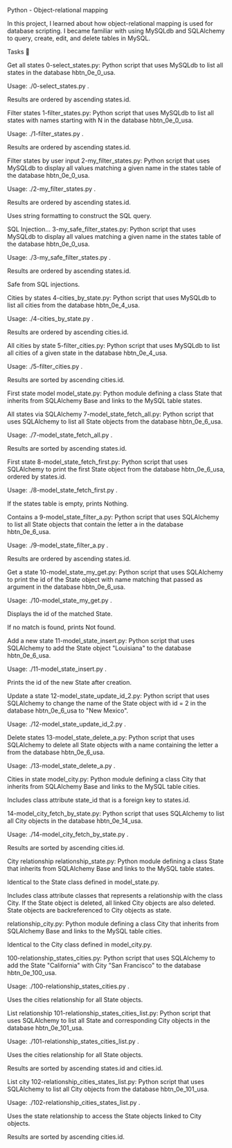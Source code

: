 Python - Object-relational mapping

In this project, I learned about how object-relational mapping is used for database scripting. I became familiar with using MySQLdb and SQLAlchemy to query, create, edit, and delete tables in MySQL.

Tasks 📃

Get all states
0-select_states.py: Python script that uses MySQLdb to list all states in the database hbtn_0e_0_usa.

Usage: ./0-select_states.py .

Results are ordered by ascending states.id.

Filter states
1-filter_states.py: Python script that uses MySQLdb to list all states with names starting with N in the database hbtn_0e_0_usa.

Usage: ./1-filter_states.py .

Results are ordered by ascending states.id.

Filter states by user input
2-my_filter_states.py: Python script that uses MySQLdb to display all values matching a given name in the states table of the database hbtn_0e_0_usa.

Usage: ./2-my_filter_states.py .

Results are ordered by ascending states.id.

Uses string formatting to construct the SQL query.

SQL Injection...
3-my_safe_filter_states.py: Python script that uses MySQLdb to display all values matching a given name in the states table of the database hbtn_0e_0_usa.

Usage: ./3-my_safe_filter_states.py .

Results are ordered by ascending states.id.

Safe from SQL injections.

Cities by states
4-cities_by_state.py: Python script that uses MySQLdb to list all cities from the database hbtn_0e_4_usa.

Usage: ./4-cities_by_state.py .

Results are ordered by ascending cities.id.

All cities by state
5-filter_cities.py: Python script that uses MySQLdb to list all cities of a given state in the database hbtn_0e_4_usa.

Usage: ./5-filter_cities.py .

Results are sorted by ascending cities.id.

First state model
model_state.py: Python module defining a class State that inherits from SQLAlchemy Base and links to the MySQL table states.

All states via SQLAlchemy
7-model_state_fetch_all.py: Python script that uses SQLAlchemy to list all State objects from the database hbtn_0e_6_usa.

Usage: ./7-model_state_fetch_all.py .

Results are sorted by ascending states.id.

First state
8-model_state_fetch_first.py: Python script that uses SQLAlchemy to print the first State object from the database hbtn_0e_6_usa, ordered by states.id.

Usage: ./8-model_state_fetch_first.py .

If the states table is empty, prints Nothing.

Contains a
9-model_state_filter_a.py: Python script that uses SQLAlchemy to list all State objects that contain the letter a in the database hbtn_0e_6_usa.

Usage: ./9-model_state_filter_a.py .

Results are ordered by ascending states.id.

Get a state
10-model_state_my_get.py: Python script that uses SQLAlchemy to print the id of the State object with name matching that passed as argument in the database hbtn_0e_6_usa.

Usage: ./10-model_state_my_get.py .

Displays the id of the matched State.

If no match is found, prints Not found.

Add a new state
11-model_state_insert.py: Python script that uses SQLAlchemy to add the State object "Louisiana" to the database hbtn_0e_6_usa.

Usage: ./11-model_state_insert.py .

Prints the id of the new State after creation.

Update a state
12-model_state_update_id_2.py: Python script that uses SQLAlchemy to change the name of the State object with id = 2 in the database hbtn_0e_6_usa to "New Mexico".

Usage: ./12-model_state_update_id_2.py .

Delete states
13-model_state_delete_a.py: Python script that uses SQLAlchemy to delete all State objects with a name containing the letter a from the database hbtn_0e_6_usa.

Usage: ./13-model_state_delete_a.py .

Cities in state
model_city.py: Python module defining a class City that inherits from SQLAlchemy Base and links to the MySQL table cities.

Includes class attribute state_id that is a foreign key to states.id.

14-model_city_fetch_by_state.py: Python script that uses SQLAlchemy to list all City objects in the database hbtn_0e_14_usa.

Usage: ./14-model_city_fetch_by_state.py .

Results are sorted by ascending cities.id.

City relationship
relationship_state.py: Python module defining a class State that inherits from SQLAlchemy Base and links to the MySQL table states.

Identical to the State class defined in model_state.py.

Includes class attribute classes that represents a relationship with the class City. If the State object is deleted, all linked City objects are also deleted. State objects are backreferenced to City objects as state.

relationship_city.py: Python module defining a class City that inherits from SQLAlchemy Base and links to the MySQL table cities.

Identical to the City class defined in model_city.py.

100-relationship_states_cities.py: Python script that uses SQLAlchemy to add the State "California" with City "San Francisco" to the database hbtn_0e_100_usa.

Usage: ./100-relationship_states_cities.py .

Uses the cities relationship for all State objects.

List relationship
101-relationship_states_cities_list.py: Python script that uses SQLAlchemy to list all State and corresponding City objects in the database hbtn_0e_101_usa.

Usage: ./101-relationship_states_cities_list.py .

Uses the cities relationship for all State objects.

Results are sorted by ascending states.id and cities.id.

List city
102-relationship_cities_states_list.py: Python script that uses SQLAlchemy to list all City objects from the database hbtn_0e_101_usa.

Usage: ./102-relationship_cities_states_list.py .

Uses the state relationship to access the State objects linked to City objects.

Results are sorted by ascending cities.id.
